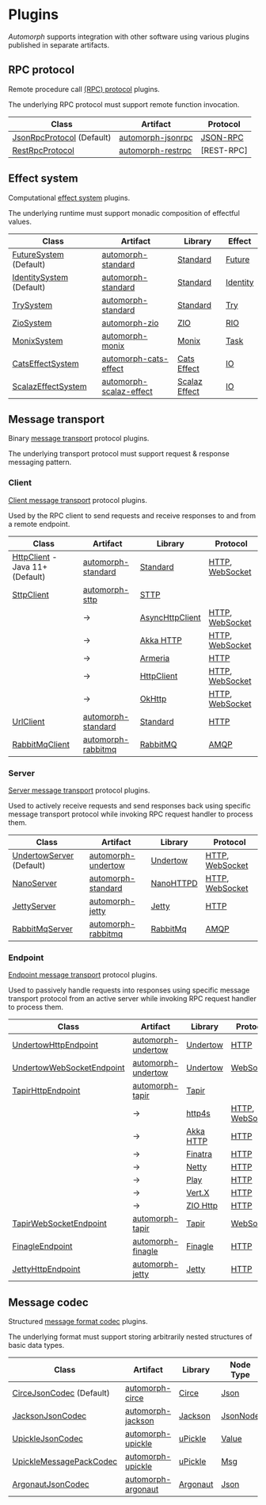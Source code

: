 # Plugins

*Automorph* supports integration with other software using various plugins published in separate artifacts.

## RPC protocol

Remote procedure call [(RPC) protocol](https://www.javadoc.io/doc/org.automorph/automorph-spi_3.0.0/latest/automorph/spi/RpcProtocol.html) plugins.

The underlying RPC protocol must support remote function invocation.

| Class | Artifact |  Protocol |
| --- | --- | --- |
| [JsonRpcProtocol](https://www.javadoc.io/doc/org.automorph/automorph-standard_3.0.0/latest/automorph/protocol/JsonRpcProtocol.html) (Default) | [automorph-jsonrpc](https://mvnrepository.com/artifact/org.automorph/automorph-jsonrpc) | [JSON-RPC](https://www.jsonrpc.org/specification) |
| [RestRpcProtocol](https://www.javadoc.io/doc/org.automorph/automorph-standard_3.0.0/latest/automorph/protocol/RestRpcProtocol.html) | [automorph-restrpc](https://mvnrepository.com/artifact/org.automorph/automorph-restrpc) | [REST-RPC] |

## Effect system

Computational [effect system](https://www.javadoc.io/doc/org.automorph/automorph-spi_3.0.0/latest/automorph/spi/EffectSystem.html) plugins.

The underlying runtime must support monadic composition of effectful values.

| Class | Artifact | Library | Effect |
| --- | --- | --- | --- |
| [FutureSystem](https://www.javadoc.io/doc/org.automorph/automorph-standard_3.0.0/latest/automorph/system/FutureSystem.html) (Default) | [automorph-standard](https://mvnrepository.com/artifact/org.automorph/automorph-standard) | [Standard](https://docs.scala-lang.org/overviews/core/futures.html) | [Future](https://www.scala-lang.org/api/current/scala/concurrent/Future.html) |
| [IdentitySystem](https://www.javadoc.io/doc/org.automorph/automorph-standard_3.0.0/latest/automorph/system/IdentitySystem.html) (Default) | [automorph-standard](https://mvnrepository.com/artifact/org.automorph/automorph-standard) | [Standard](https://www.scala-lang.org/) | [Identity](https://www.javadoc.io/doc/org.automorph/automorph-standard_3.0.0/latest/automorph/system/IdentitySystem$$Identity.html) |
| [TrySystem](https://www.javadoc.io/doc/org.automorph/automorph-standard_3.0.0/latest/automorph/system/TrySystem.html) | [automorph-standard](https://mvnrepository.com/artifact/org.automorph/automorph-standard) | [Standard](https://docs.scala-lang.org/overviews/scala-book/functional-error-handling.html) | [Try](https://www.scala-lang.org/api/3.0.0.6/scala/util/Try.html) |
| [ZioSystem](https://www.javadoc.io/doc/org.automorph/automorph-zio_3.0.0/latest/automorph/system/ZioSystem.html) | [automorph-zio](https://mvnrepository.com/artifact/org.automorph/automorph-zio) | [ZIO](https://zio.dev/) | [RIO](https://javadoc.io/doc/dev.zio/zio_3.0.0/latest/zio/RIO$.html) |
| [MonixSystem](https://www.javadoc.io/doc/org.automorph/automorph-monix_3.0.0/latest/automorph/system/MonixSystem.html) | [automorph-monix](https://mvnrepository.com/artifact/org.automorph/automorph-monix) | [Monix](https://monix.io/) | [Task](https://monix.io/api/current/monix/eval/Task.html) |
| [CatsEffectSystem](https://www.javadoc.io/doc/org.automorph/automorph-cats-effect_3.0.0/latest/automorph/system/CatsEffectSystem.html) | [automorph-cats-effect](https://mvnrepository.com/artifact/org.automorph/automorph-cats-effect) | [Cats Effect](https://typelevel.org/cats-effect/) | [IO](https://typelevel.org/cats-effect/api/3.x/cats/effect/IO.html) |
| [ScalazEffectSystem](https://www.javadoc.io/doc/org.automorph/automorph-scalaz-effect_3.0.0/latest/automorph/system/ScalazEffectSystem.html) | [automorph-scalaz-effect](https://mvnrepository.com/artifact/org.automorph/automorph-scalaz-effect) | [Scalaz Effect](https://github.com/scalaz) | [IO](https://www.javadoc.io/doc/org.scalaz/scalaz_3.0.0/latest/scalaz/effect/IO.html) |

## Message transport

Binary [message transport](https://www.javadoc.io/doc/org.automorph/automorph-spi_3.0.0/latest/automorph/spi/MessageTransport.html) protocol plugins.

The underlying transport protocol must support request & response messaging pattern.

### Client

[Client message transport](https://www.javadoc.io/doc/org.automorph/automorph-spi_3.0.0/latest/automorph/spi/ClientMessageTransport.html) protocol plugins.

Used by the RPC client to send requests and receive responses to and from a remote endpoint.

| Class | Artifact | Library | Protocol |
| --- | --- | --- | --- |
| [HttpClient](https://www.javadoc.io/doc/org.automorph/automorph-standard_3.0.0/latest/automorph/transport/http/client/HttpClient.html) - Java 11+ (Default) | [automorph-standard](https://mvnrepository.com/artifact/org.automorph/automorph-standard) | [Standard](https://docs.oracle.com/en/java/javase/11/docs/api/java.net.http/java/net/http/HttpClient.html) | [HTTP](https://en.wikipedia.org/wiki/Hypertext_Transfer_Protocol), [WebSocket](https://en.wikipedia.org/wiki/WebSocket) |
| [SttpClient](https://www.javadoc.io/doc/org.automorph/automorph-sttp_3.0.0/latest/automorph/transport/http/client/SttpClient.html) | [automorph-sttp](https://mvnrepository.com/artifact/org.automorph/automorph-sttp) | [STTP](https://sttp.softwaremill.com/en/latest/)|  |
|  | -> | [AsyncHttpClient](https://sttp.softwaremill.com/en/latest/backends/summary.html)| [HTTP](https://en.wikipedia.org/wiki/Hypertext_Transfer_Protocol), [WebSocket](https://en.wikipedia.org/wiki/WebSocket) |
| | -> | [Akka HTTP](https://sttp.softwaremill.com/en/latest/backends/summary.html)| [HTTP](https://en.wikipedia.org/wiki/Hypertext_Transfer_Protocol), [WebSocket](https://en.wikipedia.org/wiki/WebSocket) |
| | -> | [Armeria](https://sttp.softwaremill.com/en/latest/backends/summary.html)| [HTTP](https://en.wikipedia.org/wiki/Hypertext_Transfer_Protocol) |
|  | -> | [HttpClient](https://sttp.softwaremill.com/en/latest/backends/summary.html)| [HTTP](https://en.wikipedia.org/wiki/Hypertext_Transfer_Protocol), [WebSocket](https://en.wikipedia.org/wiki/WebSocket) |
|  | -> | [OkHttp](https://sttp.softwaremill.com/en/latest/backends/summary.html)| [HTTP](https://en.wikipedia.org/wiki/Hypertext_Transfer_Protocol), [WebSocket](https://en.wikipedia.org/wiki/WebSocket) |
| [UrlClient](https://www.javadoc.io/doc/org.automorph/automorph-standard_3.0.0/latest/automorph/transport/http/client/UrlClient.html) | [automorph-standard](https://mvnrepository.com/artifact/org.automorph/automorph-standard) | [Standard](https://docs.oracle.com/javase/8/docs/api/java/net/HttpURLConnection.html) | [HTTP](https://en.wikipedia.org/wiki/Hypertext_Transfer_Protocol) |
| [RabbitMqClient](https://www.javadoc.io/doc/org.automorph/automorph-rabbitmq_3.0.0/latest/automorph/transport/amqp/client/RabbitMqClient.html) | [automorph-rabbitmq](https://mvnrepository.com/artifact/org.automorph/automorph-rabbitmq) | [RabbitMQ](https://www.rabbitmq.com/java-client.html) | [AMQP](https://en.wikipedia.org/wiki/Advanced_Message_Queuing_Protocol) |

### Server

[Server message transport](https://www.javadoc.io/doc/org.automorph/automorph-spi_3.0.0/latest/automorph/spi/ServerMessageTransport.html) protocol plugins.

Used to actively receive requests and send responses back using specific message transport protocol while invoking RPC request handler to process them.

| Class | Artifact | Library | Protocol |
| --- | --- | --- | --- |
| [UndertowServer](https://www.javadoc.io/doc/org.automorph/automorph-undertow_3.0.0/latest/automorph/transport/http/server/UndertowServer.html) (Default) | [automorph-undertow](https://mvnrepository.com/artifact/org.automorph/automorph-undertow) | [Undertow](https://undertow.io/) | [HTTP](https://en.wikipedia.org/wiki/Hypertext_Transfer_Protocol), [WebSocket](https://en.wikipedia.org/wiki/WebSocket) |
| [NanoServer](https://www.javadoc.io/doc/org.automorph/automorph-standard_3.0.0/latest/automorph/transport/http/server/NanoServer.html) | [automorph-standard](https://mvnrepository.com/artifact/org.automorph/automorph-standard) | [NanoHTTPD](https://github.com/NanoHttpd/nanohttpd) | [HTTP](https://en.wikipedia.org/wiki/Hypertext_Transfer_Protocol), [WebSocket](https://en.wikipedia.org/wiki/WebSocket) |
| [JettyServer](https://www.javadoc.io/doc/org.automorph/automorph-jetty_3.0.0/latest/automorph/transport/http/server/JettyServer.html) | [automorph-jetty](https://mvnrepository.com/artifact/org.automorph/automorph-jetty) | [Jetty](https://www.eclipse.org/jetty/) | [HTTP](https://en.wikipedia.org/wiki/Hypertext_Transfer_Protocol) |
| [RabbitMqServer](https://www.javadoc.io/doc/org.automorph/automorph-rabbitmq_3.0.0/latest/automorph/transport/amqp/server/RabbitMqServer.html) | [automorph-rabbitmq](https://mvnrepository.com/artifact/org.automorph/automorph-rabbitmq) | [RabbitMq](https://www.rabbitmq.com/java-client.html) | [AMQP](https://en.wikipedia.org/wiki/Advanced_Message_Queuing_Protocol) |

### Endpoint

[Endpoint message transport](https://www.javadoc.io/doc/org.automorph/automorph-spi_3.0.0/latest/automorph/spi/EndpointMessageTransport.html) protocol plugins.

Used to passively handle requests into responses using specific message transport protocol from an active server while invoking RPC request handler to process them.

| Class | Artifact | Library | Protocol |
| --- | --- | --- | --- |
| [UndertowHttpEndpoint](https://www.javadoc.io/doc/org.automorph/automorph-undertow_3.0.0/latest/automorph/transport/http/endpoint/UndertowHttpEndpoint.html) | [automorph-undertow](https://mvnrepository.com/artifact/org.automorph/automorph-undertow) | [Undertow](https://undertow.io/) | [HTTP](https://en.wikipedia.org/wiki/Hypertext_Transfer_Protocol) |
| [UndertowWebSocketEndpoint](https://www.javadoc.io/doc/org.automorph/automorph-undertow_3.0.0/latest/automorph/transport/websocket/endpoint/UndertowWebSocketEndpoint.html) | [automorph-undertow](https://mvnrepository.com/artifact/org.automorph/automorph-undertow) | [Undertow](https://undertow.io/) | [WebSocket](https://en.wikipedia.org/wiki/WebSocket) |
| [TapirHttpEndpoint](https://www.javadoc.io/doc/org.automorph/automorph-tapir_3.0.0/latest/automorph/transport/http/endpoint/TapirHttpEndpoint.html) | [automorph-tapir](https://mvnrepository.com/artifact/org.automorph/automorph-tapir) | [Tapir](https://tapir.softwaremill.com/) |  |
|  | -> |  [http4s](https://tapir.softwaremill.com/en/latest/server/http4s.html) | [HTTP](https://en.wikipedia.org/wiki/Hypertext_Transfer_Protocol), [WebSocket](https://en.wikipedia.org/wiki/WebSocket) |
|  | -> | [Akka HTTP](https://tapir.softwaremill.com/en/latest/server/akkahttp.html) | [HTTP](https://en.wikipedia.org/wiki/Hypertext_Transfer_Protocol) |
|  | -> | [Finatra](https://tapir.softwaremill.com/en/latest/server/finatra.html) | [HTTP](https://en.wikipedia.org/wiki/Hypertext_Transfer_Protocol) |
|  | -> | [Netty](https://tapir.softwaremill.com/en/latest/server/netty.html) | [HTTP](https://en.wikipedia.org/wiki/Hypertext_Transfer_Protocol) |
|  | -> | [Play](https://tapir.softwaremill.com/en/latest/server/play.html) | [HTTP](https://en.wikipedia.org/wiki/Hypertext_Transfer_Protocol) |
|  | -> | [Vert.X](https://tapir.softwaremill.com/en/latest/server/vertx.html) | [HTTP](https://en.wikipedia.org/wiki/Hypertext_Transfer_Protocol) |
|  | -> | [ZIO Http](https://tapir.softwaremill.com/en/latest/server/ziohttp.html) | [HTTP](https://en.wikipedia.org/wiki/Hypertext_Transfer_Protocol) |
| [TapirWebSocketEndpoint](https://www.javadoc.io/doc/org.automorph/automorph-tapir_3.0.0/latest/automorph/transport/http/endpoint/TapirWebSocketEndpoint.html) | [automorph-tapir](https://mvnrepository.com/artifact/org.automorph/automorph-tapir) | [Tapir](https://tapir.softwaremill.com/) | [WebSocket](https://en.wikipedia.org/wiki/WebSocket) |
| [FinagleEndpoint](https://www.javadoc.io/doc/org.automorph/automorph-finagle_3.0.0/latest/automorph/transport/http/endpoint/FinagleEndpoint.html) | [automorph-finagle](https://mvnrepository.com/artifact/org.automorph/automorph-finagle) | [Finagle](https://twitter.github.io/finagle/) | [HTTP](https://en.wikipedia.org/wiki/Hypertext_Transfer_Protocol) |
| [JettyHttpEndpoint](https://www.javadoc.io/doc/org.automorph/automorph-jetty_3.0.0/latest/automorph/transport/http/endpoint/JettyHttpEndpoint.html) | [automorph-jetty](https://mvnrepository.com/artifact/org.automorph/automorph-jetty) | [Jetty](https://www.eclipse.org/jetty/) | [HTTP](https://en.wikipedia.org/wiki/Hypertext_Transfer_Protocol) |

## Message codec

Structured [message format codec](https://www.javadoc.io/doc/org.automorph/automorph-spi_3.0.0/latest/automorph/spi/MessageCodec.html) plugins.

The underlying format must support storing arbitrarily nested structures of basic data types.

| Class | Artifact | Library | Node Type | Codec |
| --- | --- | --- | --- | --- |
| [CirceJsonCodec](https://www.javadoc.io/doc/org.automorph/automorph-circe_3.0.0/latest/automorph/format/json/CirceJsonCodec.html) (Default) | [automorph-circe](https://mvnrepository.com/artifact/org.automorph/automorph-circe) | [Circe](https://circe.github.io/circe) |[Json](https://circe.github.io/circe/api/io/circe/Json.html) | [JSON](https://www.json.org/) |
| [JacksonJsonCodec](https://www.javadoc.io/doc/org.automorph/automorph-jackson_3.0.0/latest/automorph/format/json/JacksonJsonCodec.html) | [automorph-jackson](https://mvnrepository.com/artifact/org.automorph/automorph-jackson) | [Jackson](https://github.com/FasterXML/jackson-module-scala/) |[JsonNode](https://fasterxml.github.io/jackson-databind/javadoc/3.0.0/index.html?com/fasterxml/jackson/databind/JsonNode.html) | [JSON](https://www.json.org/) |
| [UpickleJsonCodec](https://www.javadoc.io/doc/org.automorph/automorph-upickle_3.0.0/latest/automorph/format/json/UpickleJsonCodec.html) | [automorph-upickle](https://mvnrepository.com/artifact/org.automorph/automorph-upickle) | [uPickle](https://github.com/com-lihaoyi/upickle) |[Value](http://com-lihaoyi.github.io/upickle/#uJson) | [JSON](https://www.json.org/) |
| [UpickleMessagePackCodec](https://www.javadoc.io/doc/org.automorph/automorph-upickle_3.0.0/latest/automorph/format/messagepack/UpickleMessagePackCodec.html) | [automorph-upickle](https://mvnrepository.com/artifact/org.automorph/automorph-upickle) | [uPickle](https://github.com/com-lihaoyi/upickle) |[Msg](https://com-lihaoyi.github.io/upickle/#uPack) | [MessagePack](https://msgpack.org/) |
| [ArgonautJsonCodec](https://www.javadoc.io/doc/org.automorph/automorph-argonaut_3.0.0/latest/automorph/format/json/ArgonautJsonCodec.html) | [automorph-argonaut](https://mvnrepository.com/artifact/org.automorph/automorph-argonaut) | [Argonaut](http://argonaut.io/doc/) |[Json](http://argonaut.io/scaladocs/#argonaut.Json) | [JSON](https://www.json.org/) |
